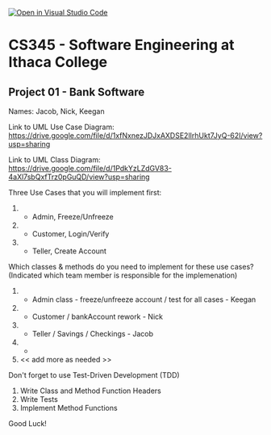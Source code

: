 [![Open in Visual Studio Code](https://classroom.github.com/assets/open-in-vscode-f059dc9a6f8d3a56e377f745f24479a46679e63a5d9fe6f495e02850cd0d8118.svg)](https://classroom.github.com/online_ide?assignment_repo_id=6983820&assignment_repo_type=AssignmentRepo)
# CS345 - Software Engineering at Ithaca College
## Project 01 - Bank Software

Names:
Jacob, Nick, Keegan

Link to UML Use Case Diagram:
https://drive.google.com/file/d/1xfNxnezJDJxAXDSE2lIrhUkt7JyQ-62I/view?usp=sharing

Link to UML Class Diagram:
https://drive.google.com/file/d/1PdkYzLZdGV83-4aXl7sbQxfTrz0pGuQD/view?usp=sharing

Three Use Cases that you will implement first:
1. - Admin, Freeze/Unfreeze
2. - Customer, Login/Verify
3. - Teller, Create Account

Which classes & methods do you need to implement for these use cases?
(Indicated which team member is responsible for the implemenation)
1. - Admin class - freeze/unfreeze account / test for all cases - Keegan
2. - Customer / bankAccount rework - Nick
3. - Teller / Savings / Checkings - Jacob
4. -
5. << add more as needed >>

Don't forget to use Test-Driven Development (TDD)
1. Write Class and Method Function Headers
2. Write Tests
3. Implement Method Functions

Good Luck!

